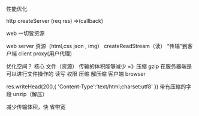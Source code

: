 性能优化

http createServer (req res) =>(callback)

web 一切皆资源

web server 资源（html,css json , img） createReadStream（读）
“传输”到客户端 client proxy(用户代理)

优化空间？
核心 文件（资源）
传输的体积能够减少 =》压缩 gzip
在服务器端是可以进行文件操作的 读写 权限 压缩 解压缩
客户端 browser

res.writeHead(200,{
  'Content-Type':'text/html;charset:utf8'
})
带有压缩的字段 unzip（解压）

减少传输体积，快 省带宽

